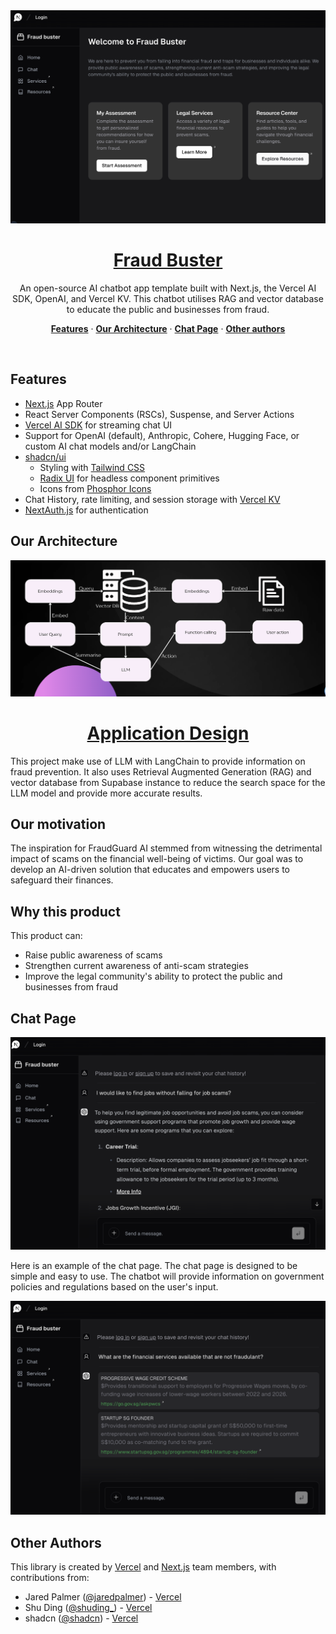 <a href="https://hackomania-govtech.vercel.app/">
  <img alt="Fraud Buster" src="docs/Home.png">
  <h1 align="center">Fraud Buster</h1>
</a>

<p align="center">
  An open-source AI chatbot app template built with Next.js, the Vercel AI SDK, OpenAI, and Vercel KV. This chatbot utilises RAG and vector database to educate the public and businesses from fraud.
</p>

<p align="center">
  <a href="#features"><strong>Features</strong></a> ·
  <a href="#our-architecture"><strong>Our Architecture</strong></a> ·
  <a href="#chat-page"><strong>Chat Page</strong></a> ·
  <a href="#other-authors"><strong>Other authors</strong></a>
</p>
<br/>

## Features

- [Next.js](https://nextjs.org) App Router
- React Server Components (RSCs), Suspense, and Server Actions
- [Vercel AI SDK](https://sdk.vercel.ai/docs) for streaming chat UI
- Support for OpenAI (default), Anthropic, Cohere, Hugging Face, or custom AI chat models and/or LangChain
- [shadcn/ui](https://ui.shadcn.com)
  - Styling with [Tailwind CSS](https://tailwindcss.com)
  - [Radix UI](https://radix-ui.com) for headless component primitives
  - Icons from [Phosphor Icons](https://phosphoricons.com)
- Chat History, rate limiting, and session storage with [Vercel KV](https://vercel.com/storage/kv)
- [NextAuth.js](https://github.com/nextauthjs/next-auth) for authentication

## Our Architecture

<a href="https://hackomania-govtech.vercel.app/">
  <img alt="Fraud Buster" src="docs/Model.png">
  <h1 align="center">Application Design</h1>
</a>

This project make use of LLM with LangChain to provide information on fraud prevention. It also uses Retrieval Augmented Generation (RAG) and vector database from Supabase instance to reduce the search space for the LLM model and provide more accurate results.

## Our motivation

The inspiration for FraudGuard AI stemmed from witnessing the detrimental impact of scams on the financial well-being of victims. Our goal was to develop an AI-driven solution that educates and empowers users to safeguard their finances.

## Why this product

This product can:
- Raise public awareness of scams
- Strengthen current awareness of anti-scam strategies
- Improve the legal community's ability to protect the public and businesses from fraud

## Chat Page

<a href="https://hackomania-govtech.vercel.app/">
  <img alt="Fraud Buster" src="docs/Chat.png">
</a>

Here is an example of the chat page. The chat page is designed to be simple and easy to use. The chatbot will provide information on government policies and regulations based on the user's input.

<a href="https://hackomania-govtech.vercel.app/">
  <img alt="Fraud Buster" src="docs/Example.png">
</a>

## Other Authors

This library is created by [Vercel](https://vercel.com) and [Next.js](https://nextjs.org) team members, with contributions from:

- Jared Palmer ([@jaredpalmer](https://twitter.com/jaredpalmer)) - [Vercel](https://vercel.com)
- Shu Ding ([@shuding\_](https://twitter.com/shuding_)) - [Vercel](https://vercel.com)
- shadcn ([@shadcn](https://twitter.com/shadcn)) - [Vercel](https://vercel.com)
